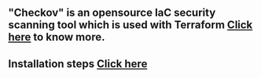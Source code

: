 ## "Checkov" is an opensource IaC security scanning tool which is used with Terraform [Click here](https://www.checkov.io/1.Welcome/Quick%20Start.html) to know more. 


## Installation steps [Click here](https://www.checkov.io/2.Basics/Installing%20Checkov.html) 
